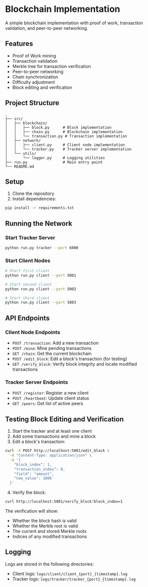 # Blockchain Implementation

A simple blockchain implementation with proof of work, transaction validation, and peer-to-peer networking.

## Features

- Proof of Work mining
- Transaction validation
- Merkle tree for transaction verification
- Peer-to-peer networking
- Chain synchronization
- Difficulty adjustment
- Block editing and verification

## Project Structure

```
.
├── src/
│   ├── blockchain/
│   │   ├── block.py      # Block implementation
│   │   ├── chain.py      # Blockchain implementation
│   │   └── transaction.py # Transaction implementation
│   ├── network/
│   │   ├── client.py     # Client node implementation
│   │   └── tracker.py    # Tracker server implementation
│   └── utils/
│       └── logger.py     # Logging utilities
├── run.py                # Main entry point
└── README.md
```

## Setup

1. Clone the repository
2. Install dependencies:
```bash
pip install -r requirements.txt
```

## Running the Network

### Start Tracker Server
```bash
python run.py tracker --port 6000
```

### Start Client Nodes
```bash
# Start first client
python run.py client --port 5001

# Start second client
python run.py client --port 5002

# Start third client
python run.py client --port 5003
```

## API Endpoints

### Client Node Endpoints

- `POST /transaction`: Add a new transaction
- `POST /mine`: Mine pending transactions
- `GET /chain`: Get the current blockchain
- `POST /edit_block`: Edit a block's transaction (for testing)
- `GET /verify_block`: Verify block integrity and locate modified transactions

### Tracker Server Endpoints

- `POST /register`: Register a new client
- `POST /heartbeat`: Update client status
- `GET /peers`: Get list of active peers

## Testing Block Editing and Verification

1. Start the tracker and at least one client
2. Add some transactions and mine a block
3. Edit a block's transaction:
```bash
curl -X POST http://localhost:5001/edit_block \
  -H "Content-Type: application/json" \
  -d '{
    "block_index": 1,
    "transaction_index": 0,
    "field": "amount",
    "new_value": 1000
  }'
```

4. Verify the block:
```bash
curl http://localhost:5001/verify_block?block_index=1
```

The verification will show:
- Whether the block hash is valid
- Whether the Merkle root is valid
- The current and stored Merkle roots
- Indices of any modified transactions

## Logging

Logs are stored in the following directories:
- Client logs: `logs/client/client_{port}_{timestamp}.log`
- Tracker logs: `logs/tracker/tracker_{port}_{timestamp}.log`